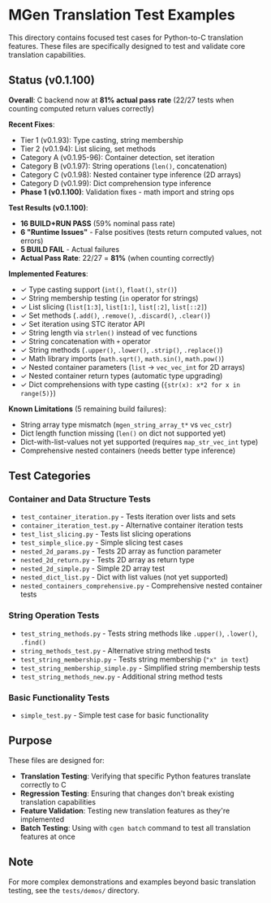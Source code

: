 # MGen Translation Test Examples

This directory contains focused test cases for Python-to-C translation features. These files are specifically designed to test and validate core translation capabilities.

## Status (v0.1.100)

**Overall**: C backend now at **81% actual pass rate** (22/27 tests when counting computed return values correctly)

**Recent Fixes**:
- Tier 1 (v0.1.93): Type casting, string membership
- Tier 2 (v0.1.94): List slicing, set methods
- Category A (v0.1.95-96): Container detection, set iteration
- Category B (v0.1.97): String operations (`len()`, concatenation)
- Category C (v0.1.98): Nested container type inference (2D arrays)
- Category D (v0.1.99): Dict comprehension type inference
- **Phase 1 (v0.1.100)**: Validation fixes - math import and string ops

**Test Results (v0.1.100)**:
- **16 BUILD+RUN PASS** (59% nominal pass rate)
- **6 "Runtime Issues"** - False positives (tests return computed values, not errors)
- **5 BUILD FAIL** - Actual failures
- **Actual Pass Rate**: 22/27 = **81%** (when counting correctly)

**Implemented Features**:
- ✓ Type casting support (`int()`, `float()`, `str()`)
- ✓ String membership testing (`in` operator for strings)
- ✓ List slicing (`list[1:3]`, `list[1:]`, `list[:2]`, `list[::2]`)
- ✓ Set methods (`.add()`, `.remove()`, `.discard()`, `.clear()`)
- ✓ Set iteration using STC iterator API
- ✓ String length via `strlen()` instead of vec functions
- ✓ String concatenation with `+` operator
- ✓ String methods (`.upper()`, `.lower()`, `.strip()`, `.replace()`)
- ✓ Math library imports (`math.sqrt()`, `math.sin()`, `math.pow()`)
- ✓ Nested container parameters (`list` → `vec_vec_int` for 2D arrays)
- ✓ Nested container return types (automatic type upgrading)
- ✓ Dict comprehensions with type casting (`{str(x): x*2 for x in range(5)}`)

**Known Limitations** (5 remaining build failures):
- String array type mismatch (`mgen_string_array_t*` vs `vec_cstr`)
- Dict length function missing (`len()` on dict not supported yet)
- Dict-with-list-values not yet supported (requires `map_str_vec_int` type)
- Comprehensive nested containers (needs better type inference)

## Test Categories

### Container and Data Structure Tests

- `test_container_iteration.py` - Tests iteration over lists and sets
- `container_iteration_test.py` - Alternative container iteration tests
- `test_list_slicing.py` - Tests list slicing operations
- `test_simple_slice.py` - Simple slicing test cases
- `nested_2d_params.py` - Tests 2D array as function parameter
- `nested_2d_return.py` - Tests 2D array as return type
- `nested_2d_simple.py` - Simple 2D array test
- `nested_dict_list.py` - Dict with list values (not yet supported)
- `nested_containers_comprehensive.py` - Comprehensive nested container tests

### String Operation Tests

- `test_string_methods.py` - Tests string methods like `.upper()`, `.lower()`, `.find()`
- `string_methods_test.py` - Alternative string method tests
- `test_string_membership.py` - Tests string membership (`"x" in text`)
- `test_string_membership_simple.py` - Simplified string membership tests
- `test_string_methods_new.py` - Additional string method tests

### Basic Functionality Tests

- `simple_test.py` - Simple test case for basic functionality

## Purpose

These files are designed for:

- **Translation Testing**: Verifying that specific Python features translate correctly to C
- **Regression Testing**: Ensuring that changes don't break existing translation capabilities
- **Feature Validation**: Testing new translation features as they're implemented
- **Batch Testing**: Using with `cgen batch` command to test all translation features at once


## Note

For more complex demonstrations and examples beyond basic translation testing, see the `tests/demos/` directory.
